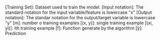 [Training Set]: Dataset used to train the model.
[Input notation]: The standard notation for the input variable/feature is lowercase "x"
[Output notation]: The standar notation for the output/target variable is lowercase "y"
[m]: number o training examples
[(x, y)]: single training example 
[(xi, yi)]: ith training example
[f]: Function generate by the algorithm
[ŷ]: Prediction